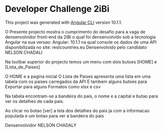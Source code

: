 # Developer Challenge 2iBi

This project was generated with [Angular CLI](https://github.com/angular/angular-cli) version 10.1.1.

O Presente projecto mostra o cumprimento do desafio para a vaga
de densenvolvidor front-end da 2iBi o qual foi densenvolvido
sob a tecnologia Angular na sua versao: Angular: 10.1.1
na qual console os dados de uma API disponibilizada no site: restcountries.eu
Densenvolvido pelo candidato NELSON CHADALI

Na toolbar superior do projecto temos um menu com dois butoes [HOME] e [Lista_de_Paises]

O HOME e a pagina inicial 
O Lista de Paises apresenta uma lista em uma tabela com os paises carregados da API
E tambem alguns butoes para Exportar para alguns Formatos como xlsx e csv

Na tabela encontram-se a bandeira do pais, o nome e a capital e butao para ver os detalhes de
cada pais.

Ao clicar no botao [ver] a tela dos detalhes do pais ja com a informacao populada
e um botao para ver a bandeira do pais

Densenvolvidor NELSON CHADALY